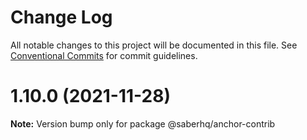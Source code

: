 # Change Log

All notable changes to this project will be documented in this file.
See [Conventional Commits](https://conventionalcommits.org) for commit guidelines.

# 1.10.0 (2021-11-28)

**Note:** Version bump only for package @saberhq/anchor-contrib
